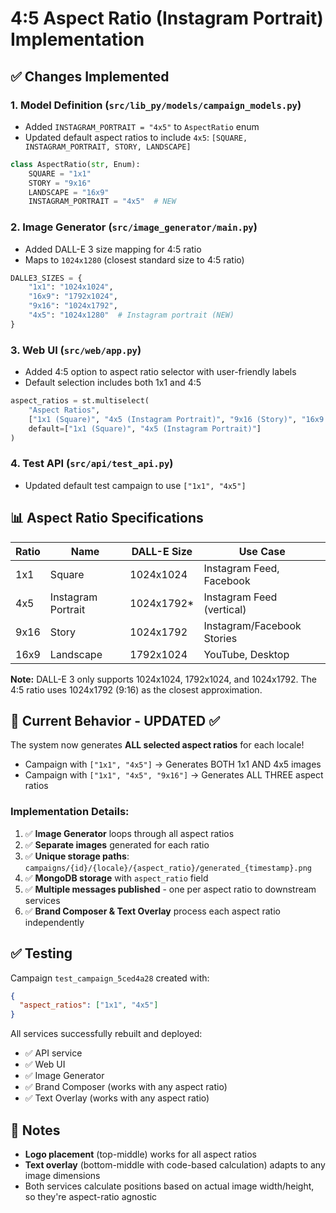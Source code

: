 # 4:5 Aspect Ratio (Instagram Portrait) Implementation

## ✅ Changes Implemented

### 1. **Model Definition** (`src/lib_py/models/campaign_models.py`)
- Added `INSTAGRAM_PORTRAIT = "4x5"` to `AspectRatio` enum
- Updated default aspect ratios to include `4x5`: `[SQUARE, INSTAGRAM_PORTRAIT, STORY, LANDSCAPE]`

```python
class AspectRatio(str, Enum):
    SQUARE = "1x1"
    STORY = "9x16"
    LANDSCAPE = "16x9"
    INSTAGRAM_PORTRAIT = "4x5"  # NEW
```

### 2. **Image Generator** (`src/image_generator/main.py`)
- Added DALL-E 3 size mapping for 4:5 ratio
- Maps to `1024x1280` (closest standard size to 4:5 ratio)

```python
DALLE3_SIZES = {
    "1x1": "1024x1024",
    "16x9": "1792x1024",
    "9x16": "1024x1792",
    "4x5": "1024x1280"  # Instagram portrait (NEW)
}
```

### 3. **Web UI** (`src/web/app.py`)
- Added 4:5 option to aspect ratio selector with user-friendly labels
- Default selection includes both 1x1 and 4:5

```python
aspect_ratios = st.multiselect(
    "Aspect Ratios",
    ["1x1 (Square)", "4x5 (Instagram Portrait)", "9x16 (Story)", "16x9 (Landscape)"],
    default=["1x1 (Square)", "4x5 (Instagram Portrait)"]
)
```

### 4. **Test API** (`src/api/test_api.py`)
- Updated default test campaign to use `["1x1", "4x5"]`

## 📊 Aspect Ratio Specifications

| Ratio | Name | DALL-E Size | Use Case |
|-------|------|-------------|----------|
| 1x1 | Square | 1024x1024 | Instagram Feed, Facebook |
| 4x5 | Instagram Portrait | 1024x1792* | Instagram Feed (vertical) |
| 9x16 | Story | 1024x1792 | Instagram/Facebook Stories |
| 16x9 | Landscape | 1792x1024 | YouTube, Desktop |

**Note:** DALL-E 3 only supports 1024x1024, 1792x1024, and 1024x1792. The 4:5 ratio uses 1024x1792 (9:16) as the closest approximation.

## 🎯 Current Behavior - UPDATED ✅

The system now generates **ALL selected aspect ratios** for each locale!

- Campaign with `["1x1", "4x5"]` → Generates BOTH 1x1 AND 4x5 images
- Campaign with `["1x1", "4x5", "9x16"]` → Generates ALL THREE aspect ratios

### Implementation Details:

1. ✅ **Image Generator** loops through all aspect ratios
2. ✅ **Separate images** generated for each ratio  
3. ✅ **Unique storage paths**: `campaigns/{id}/{locale}/{aspect_ratio}/generated_{timestamp}.png`
4. ✅ **MongoDB storage** with `aspect_ratio` field
5. ✅ **Multiple messages published** - one per aspect ratio to downstream services
6. ✅ **Brand Composer & Text Overlay** process each aspect ratio independently

## ✅ Testing

Campaign `test_campaign_5ced4a28` created with:
```json
{
  "aspect_ratios": ["1x1", "4x5"]
}
```

All services successfully rebuilt and deployed:
- ✅ API service
- ✅ Web UI
- ✅ Image Generator
- ✅ Brand Composer (works with any aspect ratio)
- ✅ Text Overlay (works with any aspect ratio)

## 📝 Notes

- **Logo placement** (top-middle) works for all aspect ratios
- **Text overlay** (bottom-middle with code-based calculation) adapts to any image dimensions
- Both services calculate positions based on actual image width/height, so they're aspect-ratio agnostic
